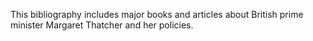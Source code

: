 This bibliography includes major books and articles about British prime minister Margaret Thatcher and her policies.
